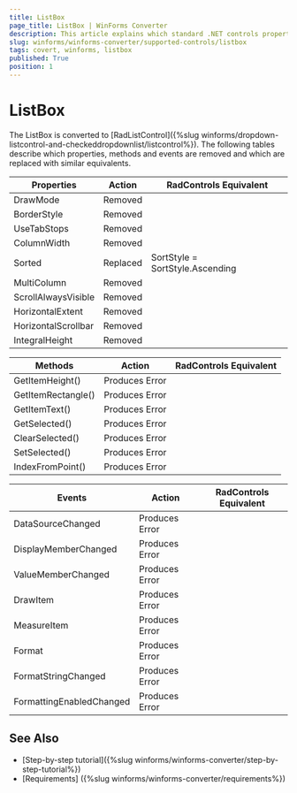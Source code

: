 ```yaml
---
title: ListBox
page_title: ListBox | WinForms Converter
description: This article explains which standard .NET controls properties are removed and which are replaced with similar equivalents. 
slug: winforms/winforms-converter/supported-controls/listbox
tags: covert, winforms, listbox
published: True
position: 1
---
```


# ListBox

The ListBox is converted to [RadListControl]({%slug winforms/dropdown-listcontrol-and-checkeddropdownlist/listcontrol%}). The following tables describe which properties, methods and events are removed and which are replaced with similar equivalents.

|Properties|Action|RadControls Equivalent|
|---|---|---|
|DrawMode|Removed|   |
|BorderStyle|Removed|   |
|UseTabStops|Removed|   |
|ColumnWidth|Removed|   |
|Sorted|Replaced|SortStyle = SortStyle.Ascending|
|MultiColumn|Removed|   |
|ScrollAlwaysVisible|Removed|   |
|HorizontalExtent|Removed|   |
|HorizontalScrollbar|Removed|   |
|IntegralHeight|Removed|   |

|Methods|Action|RadControls Equivalent|
|---|---|---|
|GetItemHeight()|Produces Error|   |
|GetItemRectangle()|Produces Error|   |
|GetItemText()|Produces Error|   |
|GetSelected()|Produces Error|   |
|ClearSelected()|Produces Error|   |
|SetSelected()|Produces Error|   |
|IndexFromPoint()|Produces Error|   |

|Events|Action|RadControls Equivalent|
|---|---|---|
|DataSourceChanged|Produces Error|   |
|DisplayMemberChanged|Produces Error|   |
|ValueMemberChanged|Produces Error|   |
|DrawItem|Produces Error|   |
|MeasureItem|Produces Error|   |
|Format|Produces Error|   |
|FormatStringChanged|Produces Error|   |
|FormattingEnabledChanged|Produces Error|   |

## See Also

* [Step-by-step tutorial]({%slug winforms/winforms-converter/step-by-step-tutorial%})
* [Requirements] ({%slug winforms/winforms-converter/requirements%})
